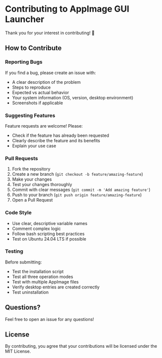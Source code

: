 # Contributing to AppImage GUI Launcher

Thank you for your interest in contributing! 🎉

## How to Contribute

### Reporting Bugs

If you find a bug, please create an issue with:
- A clear description of the problem
- Steps to reproduce
- Expected vs actual behavior
- Your system information (OS, version, desktop environment)
- Screenshots if applicable

### Suggesting Features

Feature requests are welcome! Please:
- Check if the feature has already been requested
- Clearly describe the feature and its benefits
- Explain your use case

### Pull Requests

1. Fork the repository
2. Create a new branch (`git checkout -b feature/amazing-feature`)
3. Make your changes
4. Test your changes thoroughly
5. Commit with clear messages (`git commit -m 'Add amazing feature'`)
6. Push to your branch (`git push origin feature/amazing-feature`)
7. Open a Pull Request

### Code Style

- Use clear, descriptive variable names
- Comment complex logic
- Follow bash scripting best practices
- Test on Ubuntu 24.04 LTS if possible

### Testing

Before submitting:
- Test the installation script
- Test all three operation modes
- Test with multiple AppImage files
- Verify desktop entries are created correctly
- Test uninstallation

## Questions?

Feel free to open an issue for any questions!

## License

By contributing, you agree that your contributions will be licensed under the MIT License.
